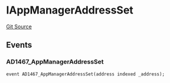 # IAppManagerAddressSet
[Git Source](https://github.com/thrackle-io/aquifi-rules-v1/blob/9a96151c4e4157dea6fb1f2313711b4be2ae0f47/src/common/IEvents.sol)


## Events
### AD1467_AppManagerAddressSet

```solidity
event AD1467_AppManagerAddressSet(address indexed _address);
```

